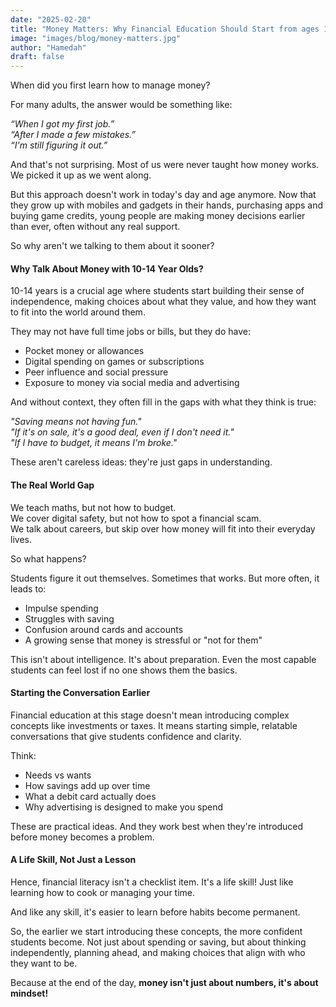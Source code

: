 ```yaml
---
date: "2025-02-20"
title: "Money Matters: Why Financial Education Should Start from ages 10-14"
image: "images/blog/money-matters.jpg"
author: "Hamedah"
draft: false
---
```

When did you first learn how to manage money?

For many adults, the answer would be something like:

*“When I got my first job.”*<br>
*“After I made a few mistakes.”*<br>
*“I'm still figuring it out.”*<br>

And that's not surprising. Most of us were never taught how money works. We picked it up as we went along.

But this approach doesn't work in today's day and age anymore. Now that they grow up with mobiles and gadgets in their hands, purchasing apps and buying game credits, young people are making money decisions earlier than ever, often without any real support.

So why aren't we talking to them about it sooner?

#### Why Talk About Money with 10-14 Year Olds?

10-14 years is a crucial age where students start building their sense of independence, making choices about what they value, and how they want to fit into the world around them.

They may not have full time jobs or bills, but they do have:

- Pocket money or allowances
- Digital spending on games or subscriptions
- Peer influence and social pressure
- Exposure to money via social media and advertising

And without context, they often fill in the gaps with what they think is true:

*"Saving means not having fun."*<br>
*"If it's on sale, it's a good deal, even if I don't need it."*<br>
*"If I have to budget, it means I'm broke."*<br>

These aren't careless ideas: they're just gaps in understanding.

#### The Real World Gap

We teach maths, but not how to budget.<br>
We cover digital safety, but not how to spot a financial scam.<br>
We talk about careers, but skip over how money will fit into their everyday lives.<br>

So what happens?

Students figure it out themselves. Sometimes that works. But more often, it leads to:

- Impulse spending
- Struggles with saving
- Confusion around cards and accounts
- A growing sense that money is stressful or "not for them"

This isn't about intelligence. It's about preparation. Even the most capable students can feel lost if no one shows them the basics.

#### Starting the Conversation Earlier

Financial education at this stage doesn't mean introducing complex concepts like investments or taxes. It means starting simple, relatable conversations that give students confidence and clarity.

Think:

- Needs vs wants
- How savings add up over time
- What a debit card actually does
- Why advertising is designed to make you spend

These are practical ideas. And they work best when they're introduced before money becomes a problem.

#### A Life Skill, Not Just a Lesson

Hence, financial literacy isn't a checklist item. It's a life skill! Just like learning how to cook or managing your time.

And like any skill, it's easier to learn before habits become permanent.

So, the earlier we start introducing these concepts, the more confident students become. Not just about spending or saving, but about thinking independently, planning ahead, and making choices that align with who they want to be.

Because at the end of the day, **money isn't just about numbers, it's about mindset!**
